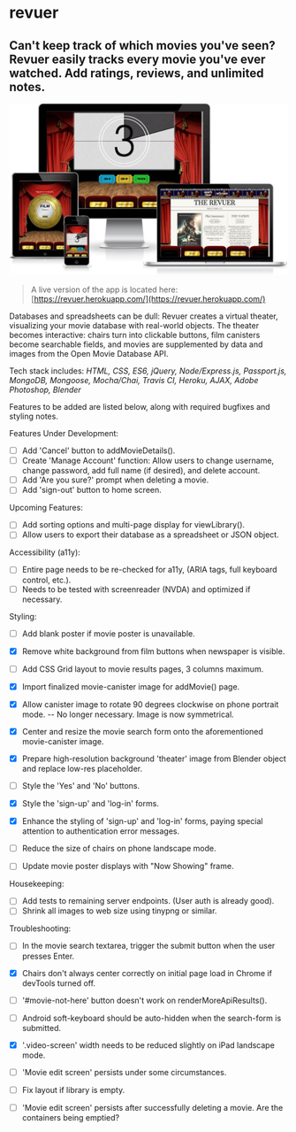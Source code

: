 # revuer
## Can't keep track of which movies you've seen? Revuer easily tracks every movie you've ever watched. Add ratings, reviews, and unlimited notes.

![Screenshots of revuer](public/image/revuer-responsive-11-cropped-tight.jpg)  

> A live version of the app is located here: [https://revuer.herokuapp.com/](https://revuer.herokuapp.com/)

Databases and spreadsheets can be dull: Revuer creates a virtual theater, visualizing your movie database with real-world objects. The theater becomes interactive: chairs turn into clickable buttons, film canisters become searchable fields, and movies are supplemented by data and images from the Open Movie Database API.

Tech stack includes: *HTML, CSS, ES6, jQuery, Node/Express.js, Passport.js, MongoDB, Mongoose, Mocha/Chai, Travis CI, Heroku, AJAX, Adobe Photoshop, Blender*

Features to be added are listed below, along with required bugfixes and styling notes.

Features Under Development:
  * [ ] Add 'Cancel' button to addMovieDetails().
  * [ ] Create 'Manage Account' function: Allow users to change username, change password, add full name (if desired), and delete account.
  * [ ] Add 'Are you sure?' prompt when deleting a movie.
  * [ ] Add 'sign-out' button to home screen.
  
Upcoming Features:
  * [ ] Add sorting options and multi-page display for viewLibrary().
  * [ ] Allow users to export their database as a spreadsheet or JSON object.
  
Accessibility (a11y):
  * [ ] Entire page needs to be re-checked for a11y, (ARIA tags, full keyboard control, etc.).
  * [ ] Needs to be tested with screenreader (NVDA) and optimized if necessary.
 
Styling:
  * [ ] Add blank poster if movie poster is unavailable.
  * [X] Remove white background from film buttons when newspaper is visible.
  * [ ] Add CSS Grid layout to movie results pages, 3 columns maximum.
  * [X] Import finalized movie-canister image for addMovie() page.
  * [X] Allow canister image to rotate 90 degrees clockwise on phone portrait mode.
        -- No longer necessary. Image is now symmetrical.
  * [X] Center and resize the movie search form onto the aforementioned movie-canister image.
  * [X] Prepare high-resolution background 'theater' image from Blender object and replace low-res placeholder.
  * [ ] Style the 'Yes' and 'No' buttons.
  * [X] Style the 'sign-up' and 'log-in' forms.
  * [X] Enhance the styling of 'sign-up' and 'log-in' forms, paying special attention to authentication error messages.
  * [ ] Reduce the size of chairs on phone landscape mode.
  * [ ] Update movie poster displays with "Now Showing" frame.
  
    
Housekeeping:
  * [ ] Add tests to remaining server endpoints. (User auth is already good).
  * [ ] Shrink all images to web size using tinypng or similar.
     
Troubleshooting:
  * [ ] In the movie search textarea, trigger the submit button when the user presses Enter.
  * [X] Chairs don't always center correctly on initial page load in Chrome if devTools turned off.
  * [ ] '#movie-not-here' button doesn't work on renderMoreApiResults().
  * [ ] Android soft-keyboard should be auto-hidden when the search-form is submitted.
  * [X] '.video-screen' width needs to be reduced slightly on iPad landscape mode.
  * [ ] 'Movie edit screen' persists under some circumstances.
  * [ ] Fix layout if library is empty.
  * [ ] 'Movie edit screen' persists after successfully deleting a movie. Are the containers being emptied?
  
